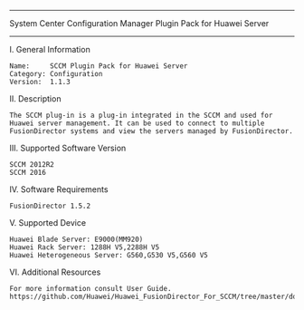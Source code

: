 ****************************************************************************
System Center Configuration Manager Plugin Pack for Huawei Server
****************************************************************************

I. General Information

    Name:     SCCM Plugin Pack for Huawei Server
    Category: Configuration
    Version:  1.1.3


II. Description

    The SCCM plug-in is a plug-in integrated in the SCCM and used for Huawei server management. It can be used to connect to multiple FusionDirector systems and view the servers managed by FusionDirector.

III. Supported Software Version

    SCCM 2012R2
    SCCM 2016
        
IV. Software Requirements
    
    FusionDirector 1.5.2

V. Supported Device
    
    Huawei Blade Server: E9000(MM920)
    Huawei Rack Server: 1288H V5,2288H V5
    Huawei Heterogeneous Server: G560,G530 V5,G560 V5


VI. Additional Resources

    For more information consult User Guide. https://github.com/Huawei/Huawei_FusionDirector_For_SCCM/tree/master/docs
